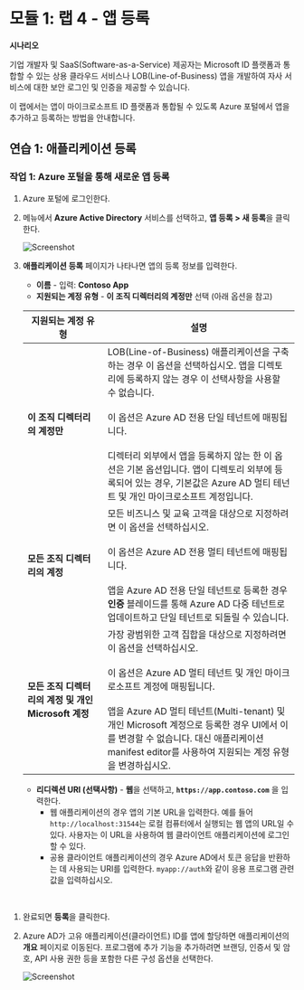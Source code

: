 # 모듈 1: 랩 4 - 앱 등록

**시나리오**

기업 개발자 및 SaaS(Software-as-a-Service) 제공자는 Microsoft ID 플랫폼과 통합할 수 있는 상용 클라우드 서비스나 LOB(Line-of-Business) 앱을 개발하여 자사 서비스에 대한 보안 로그인 및 인증을 제공할 수 있습니다.

이 랩에서는 앱이 마이크로소프트 ID 플랫폼과 통합될 수 있도록 Azure 포털에서 앱을 추가하고 등록하는 방법을 안내합니다.


## 연습 1: 애플리케이션 등록

### 작업 1: Azure 포털을 통해 새로운 앱 등록

1.  Azure 포털에 로그인한다.

1.  메뉴에서 **Azure Active Directory** 서비스를 선택하고, **앱 등록 > 새 등록**을 클릭한다.

     ![Screenshot](../Media/Module-1/821d44ac-fe73-472b-a4d8-8ae49c56cc24.png)

1.  **애플리케이션 등록** 페이지가 나타나면 앱의 등록 정보를 입력한다. 

       - **이름** - 입력: **Contoso App**
       - **지원되는 계정 유형** - **이 조직 디렉터리의 계정만** 선택 (아래 옵션을 참고)

       | 지원되는 계정 유형 | 설명 |
       |-------------------------|-------------|
       | **이 조직 디렉터리의 계정만** | LOB(Line-of-Business) 애플리케이션을 구축하는 경우 이 옵션을 선택하십시오. 앱을 디렉토리에 등록하지 않는 경우 이 선택사항을 사용할 수 없습니다.<br><br>이 옵션은 Azure AD 전용 단일 테넌트에 매핑됩니다.<br><br>디렉터리 외부에서 앱을 등록하지 않는 한 이 옵션은 기본 옵션입니다. 앱이 디렉토리 외부에 등록되어 있는 경우, 기본값은 Azure AD 멀티 테넌트 및 개인 마이크로소프트 계정입니다. |
       | **모든 조직 디렉터리의 계정** | 모든 비즈니스 및 교육 고객을 대상으로 지정하려면 이 옵션을 선택하십시오.<br><br>이 옵션은 Azure AD 전용 멀티 테넌트에 매핑됩니다.<br><br>앱을 Azure AD 전용 단일 테넌트로 등록한 경우 **인증** 블레이드를 통해 Azure AD 다중 테넌트로 업데이트하고 단일 테넌트로 되돌릴 수 있습니다. |
       | **모든 조직 디렉터리의 계정 및 개인 Microsoft 계정** | 가장 광범위한 고객 집합을 대상으로 지정하려면 이 옵션을 선택하십시오.<br><br>이 옵션은 Azure AD 멀티 테넌트 및 개인 마이크로소프트 계정에 매핑됩니다.<br><br>앱을 Azure AD 멀티 테넌트(Multi-tenant) 및 개인 Microsoft 계정으로 등록한 경우 UI에서 이를 변경할 수 없습니다. 대신 애플리케이션 manifest editor를 사용하여 지원되는 계정 유형을 변경하십시오. |

       - **리디렉션 URI (선택사항)** - **웹**을 선택하고, **`https://app.contoso.com`** 을 입력한다.
         - 웹 애플리케이션의 경우 앱의 기본 URL을 입력한다. 예를 들어 `http://localhost:31544`는 로컬 컴퓨터에서 실행되는 웹 앱의 URL일 수 있다. 사용자는 이 URL을 사용하여 웹 클라이언트 애플리케이션에 로그인할 수 있다.
         - 공용 클라이언트 애플리케이션의 경우 Azure AD에서 토큰 응답을 반환하는 데 사용되는 URI를 입력한다. `myapp://auth`와 같이 응용 프로그램 관련 값을 입력하십시오.
</br>

1.  완료되면 **등록**을 클릭한다.

1.  Azure AD가 고유 애플리케이션(클라이언트) ID를 앱에 할당하면 애플리케이션의 **개요** 페이지로 이동된다. 프로그램에 추가 기능을 추가하려면 브랜딩, 인증서 및 암호, API 사용 권한 등을 포함한 다른 구성 옵션을 선택한다.

     ![Screenshot](../Media/Module-1/9a978965-d73f-4060-835c-6639b21af29e.png)
 


